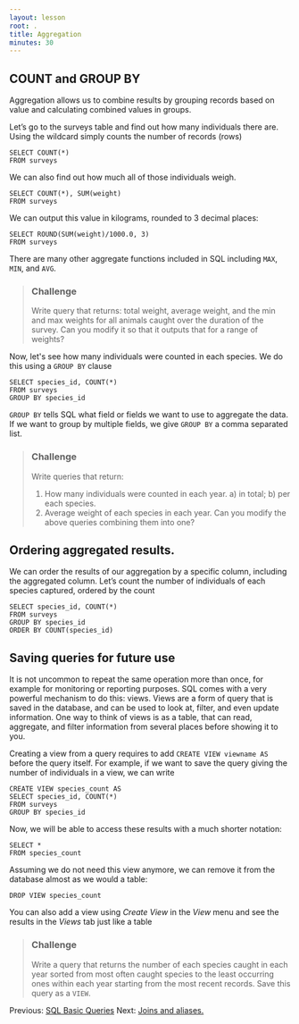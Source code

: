 ```yaml
---
layout: lesson
root: .
title: Aggregation
minutes: 30
---
```


## COUNT and GROUP BY

Aggregation allows us to combine results by grouping records based on value and
calculating combined values in groups.

Let’s go to the surveys table and find out how many individuals there are.
Using the wildcard simply counts the number of records (rows)

    SELECT COUNT(*)
    FROM surveys

We can also find out how much all of those individuals weigh.

    SELECT COUNT(*), SUM(weight)
    FROM surveys

We can output this value in kilograms, rounded to 3 decimal
places:

    SELECT ROUND(SUM(weight)/1000.0, 3)
    FROM surveys

There are many other aggregate functions included in SQL including
`MAX`, `MIN`, and `AVG`.

> ### Challenge
>
> Write query that returns: total weight, average weight, and the min and max weights for all animals caught over the duration of the survey. Can you modify it so that it outputs that for a range of weights?


Now, let's see how many individuals were counted in each species. We do this
using a `GROUP BY` clause

    SELECT species_id, COUNT(*)
    FROM surveys
    GROUP BY species_id

`GROUP BY` tells SQL what field or fields we want to use to aggregate the data.
If we want to group by multiple fields, we give `GROUP BY` a comma separated list.

> ### Challenge
>
> Write queries that return:
>
> 1. How many individuals were counted in each year.
a) in total;
b) per each species.
> 2. Average weight of each species in each year.
Can you modify the above queries combining them into one?

## Ordering aggregated results.

We can order the results of our aggregation by a specific column, including
the aggregated column.  Let’s count the number of individuals of each
species captured, ordered by the count

    SELECT species_id, COUNT(*)
    FROM surveys
    GROUP BY species_id
    ORDER BY COUNT(species_id)


## Saving queries for future use

It is not uncommon to repeat the same operation more than once, for example
for monitoring or reporting purposes. SQL comes with a very powerful mechanism
to do this: views. Views are a form of query that is saved in the database,
and can be used to look at, filter, and even update information. One way to
think of views is as a table, that can read, aggregate, and filter information
from several places before showing it to you.

Creating a view from a query requires to add `CREATE VIEW viewname AS`
before the query itself. For example, if we want to save the query giving
the number of individuals in a view, we can write

    CREATE VIEW species_count AS
    SELECT species_id, COUNT(*)
    FROM surveys
    GROUP BY species_id

Now, we will be able to access these results with a much shorter notation:

    SELECT *
    FROM species_count

Assuming we do not need this view anymore, we can remove it from the database
almost as we would a table:

    DROP VIEW species_count

You can also add a view using *Create View* in the *View* menu and see the
results in the *Views* tab just like a table

> ### Challenge
>
> Write a query that returns the number of each species
caught in each year sorted from most often caught species to the least
occurring ones within each year starting from the most recent records. Save
this query as a `VIEW`.

Previous: [SQL Basic Queries](01-sql-basic-queries.html) Next: [Joins and aliases.](03-sql-joins-aliases.html)

